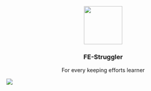 <p align="center">
  <a href="https://ant.design">
    <img width="100" src="https://avatars.githubusercontent.com/u/131741578?s=200&v=4">
  </a>
</p>

<h3 align="center">FE-Struggler</h1>

<p align="center">For every keeping efforts learner</p>

![](https://gw.alipayobjects.com/mdn/rms_08e378/afts/img/A*zx7LTI_ECSAAAAAAAAAAAABkARQnAQ)
